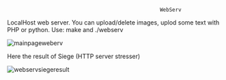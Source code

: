                                                       WebServ

LocalHost web server.
You can upload/delete images, uplod some text with PHP or python.
Use: make and ./webserv <conf file>

![mainpageweberv](https://user-images.githubusercontent.com/94530285/226979509-a7e63d63-69ce-482c-b325-d4abb909e2b9.png)

Here the result of Siege (HTTP server stresser)

![webservsiegeresult](https://user-images.githubusercontent.com/94530285/226979610-cde2e857-abfc-443f-b660-a21f5ccf71b0.png)
